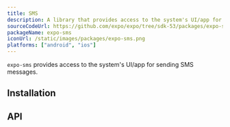 ```yaml
---
title: SMS
description: A library that provides access to the system's UI/app for sending SMS messages.
sourceCodeUrl: https://github.com/expo/expo/tree/sdk-53/packages/expo-sms
packageName: expo-sms
iconUrl: /static/images/packages/expo-sms.png
platforms: ["android", "ios"]
---
```


`expo-sms` provides access to the system's UI/app for sending SMS messages.

## Installation

## API

```js

```